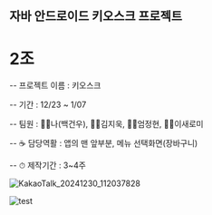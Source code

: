 ## 자바 안드로이드 키오스크 프로젝트
# 2조
-- 프로젝트 이름 : 키오스크

-- 기간 : 12/23 ~ 1/07 

-- 팀원 : 🙍‍♂️나(백건우), 🙍‍♂️김지욱, 🙍‍♂️엄정현, 🙍‍♀️이새로미

-- ☕ 담당역활 : 앱의 맨 앞부분, 메뉴 선택화면(장바구니)

-- ⏱ 제작기간 : 3~4주





![KakaoTalk_20241230_112037828](https://github.com/user-attachments/assets/a4b2382d-f21c-4f68-8db4-a8941ff107bb)




![test](/C:/Users/yh405/Desktop/KakaoTalk_20241230_112037828.png)


